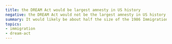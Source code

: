 ```yaml
---
title: the DREAM Act would be largest amnesty in US history
negative: the DREAM Act would not be the largest amnesty in US history
summary: It would likely be about half the size of the 1986 Immigration Reform and Control Act.
topics:
- immigration
- dream-act
---
```

